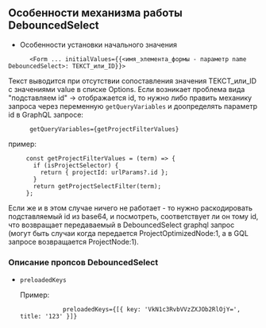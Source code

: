 ## Особенности механизма работы DebouncedSelect

- Особенности установки начального значения
```
      <Form ... initialValues={{<имя_элемента_формы - параметр name DebouncedSelect>: ТЕКСТ_или_ID}}>
```
  Текст выводится при отсутствии сопоставления значения ТЕКСТ_или_ID с значениями value в списке Options.
  Если возникает проблема вида "подставляем id" -> отображается id, то нужно либо править механику запроса через переменную 
  `getQueryVariables` и доопределять параметр id в GraphQL запросе:
  ```
        getQueryVariables={getProjectFilterValues}
  ```
  пример:
  ```
       const getProjectFilterValues = (term) => {
         if (isProjectSelector) {
           return { projectId: urlParams?.id };
         }
         return getProjectSelectFilter(term);
       };
  ```
  
  Если же и в этом случае ничего не работает - то нужно раскодировать подставляемый id из base64, и посмотреть, соответствует ли он тому id, что
  возвращает передаваемый в DebouncedSelect graphql запрос (могут быть случаи когда передается ProjectOptimizedNode:1, а в GQL запросе возвращается ProjectNode:1).
    
    
    


### Описание пропсов DebouncedSelect
 - `preloadedKeys`  
 
    Пример:
    ```
                preloadedKeys={[{ key: 'VkN1c3RvbVVzZXJOb2RlOjY=', title: '123' }]}
    ```
